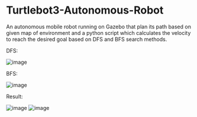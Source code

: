 # Turtlebot3-Autonomous-Robot
An autonomous mobile robot running on Gazebo that plan its path based on given map of environment and a python script which calculates the velocity to reach the desired goal based on DFS and BFS search methods.

DFS:

![image](https://user-images.githubusercontent.com/68401714/183745328-335010ce-e43f-4c54-bc29-9c02b44d51b3.png) 

BFS:

![image](https://user-images.githubusercontent.com/68401714/183745416-187095e7-4027-4f9c-b0fc-9730096d3161.png)

Result:

![image](https://user-images.githubusercontent.com/68401714/183745457-55bf9b1b-61fd-4ad2-b079-0e638da137db.png)
![image](https://user-images.githubusercontent.com/68401714/183745476-8a500534-4fbe-4080-bb0b-094d4e84b36c.png)


